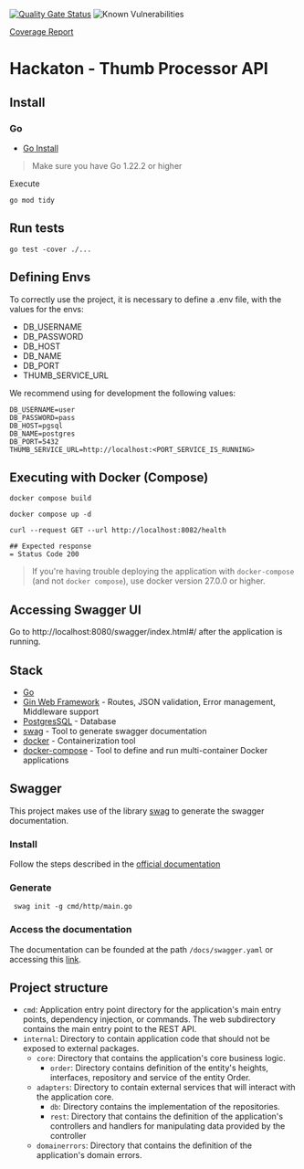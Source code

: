 [![Quality Gate Status](https://sonarcloud.io/api/project_badges/measure?project=pangolin-do-golang_thumb-processor-apii&metric=alert_status)](https://sonarcloud.io/summary/new_code?id=pangolin-do-golang_tech-challenge) ![Known Vulnerabilities](https://snyk.io/test/github/pcbarretos/pangolin-do-golang/tech-challenge/badge.svg)

[Coverage Report](https://sonarcloud.io/summary/overall?id=pangolin-do-golang_thumb-processor-api)


# Hackaton - Thumb Processor API

## Install

### Go

- [Go Install](https://go.dev/doc/install)

> Make sure you have Go 1.22.2 or higher

Execute

```shell
go mod tidy
```

## Run tests

```shell
go test -cover ./...
```

## Defining Envs

To correctly use the project, it is necessary to define a .env file, with the values for the envs:

* DB_USERNAME
* DB_PASSWORD
* DB_HOST
* DB_NAME
* DB_PORT
* THUMB_SERVICE_URL

We recommend using for development the following values:

```
DB_USERNAME=user
DB_PASSWORD=pass
DB_HOST=pgsql
DB_NAME=postgres
DB_PORT=5432
THUMB_SERVICE_URL=http://localhost:<PORT_SERVICE_IS_RUNNING>
```

## Executing with Docker (Compose)

```shell
docker compose build

docker compose up -d

curl --request GET --url http://localhost:8082/health

## Expected response
= Status Code 200
```

> If you're having trouble deploying the application with `docker-compose` (and not `docker compose`), use docker version 27.0.0 or higher.

## Accessing Swagger UI

Go to http://localhost:8080/swagger/index.html#/ after the application is running.

## Stack

- [Go](https://go.dev/)
- [Gin Web Framework](https://gin-gonic.com/) - Routes, JSON validation, Error management, Middleware support
- [PostgresSQL](https://www.postgresql.org/) - Database
- [swag](https://github.com/swaggo/swag) - Tool to generate swagger documentation
- [docker](https://www.docker.com/) - Containerization tool
- [docker-compose](https://docs.docker.com/compose/) - Tool to define and run multi-container Docker applications

## Swagger

This project makes use of the library [swag](https://github.com/swaggo/swag?tab=readme-ov-file#how-to-use-it-with-gin) to generate the swagger documentation.

### Install

Follow the steps described in the [official documentation](https://github.com/swaggo/swag?tab=readme-ov-file#getting-started)

### Generate

```shell
 swag init -g cmd/http/main.go 
```

### Access the documentation

The documentation can be founded at the path `/docs/swagger.yaml` or accessing this [link](./docs/swagger.yaml).

## Project structure

- `cmd`: Application entry point directory for the application's main entry points, dependency injection, or commands. The web subdirectory contains the main entry point to the REST API.
- `internal`: Directory to contain application code that should not be exposed to external packages.
    - `core`: Directory that contains the application's core business logic.
        - `order`: Directory contains definition of the entity's heights, interfaces, repository and service of the entity Order.
    - `adapters`: Directory to contain external services that will interact with the application core.
        - `db`: Directory contains the implementation of the repositories.
        - `rest`: Directory that contains the definition of the application's controllers and handlers for manipulating data provided by the controller
    - `domainerrors`: Directory that contains the definition of the application's domain errors.